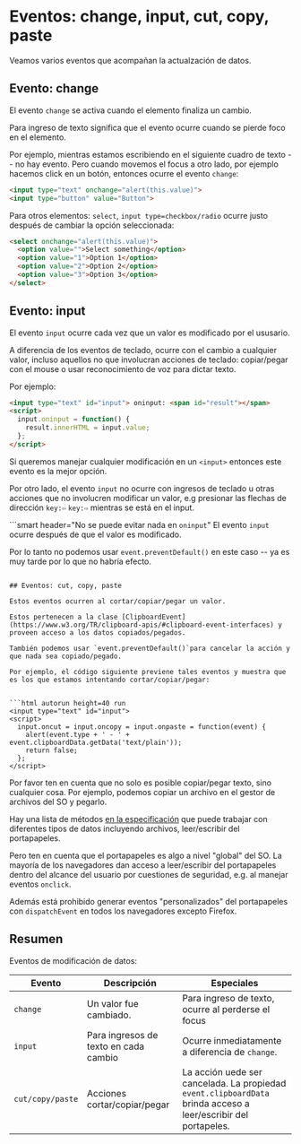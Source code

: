 # Eventos: change, input, cut, copy, paste

Veamos varios eventos que acompañan la actualzación de datos.

## Evento: change

El evento `change` se activa cuando el elemento finaliza un cambio.

Para ingreso de texto significa que el evento ocurre cuando se pierde foco en el elemento.

Por ejemplo, mientras estamos escribiendo en el siguiente cuadro de texto -- no hay evento. Pero cuando movemos el focus a otro lado, por ejemplo hacemos click en un botón, entonces ocurre el evento `change`:

```html autorun height=40 run
<input type="text" onchange="alert(this.value)">
<input type="button" value="Button">
```

Para otros elementos: `select`, `input type=checkbox/radio` ocurre justo después de cambiar la opción seleccionada:

```html autorun height=40 run
<select onchange="alert(this.value)">
  <option value="">Select something</option>
  <option value="1">Option 1</option>
  <option value="2">Option 2</option>
  <option value="3">Option 3</option>
</select>
```


## Evento: input

El evento `input` ocurre cada vez que un valor es modificado por el ususario.

A diferencia de los eventos de teclado, ocurre con el cambio a cualquier valor, incluso aquellos no que involucran acciones de teclado: copiar/pegar con el mouse o usar reconocimiento de voz para dictar texto.

Por ejemplo:

```html autorun height=40 run
<input type="text" id="input"> oninput: <span id="result"></span>
<script>
  input.oninput = function() {
    result.innerHTML = input.value;
  };
</script>
```

Si queremos manejar cualquier modificación en un `<input>` entonces este evento es la mejor opción.

Por otro lado, el evento `input` no ocurre con ingresos de teclado u otras acciones que no involucren modificar un valor, e.g presionar las flechas de dirección `key:⇦` `key:⇨` mientras se está en el input.

```smart header="No se puede evitar nada en `oninput`"
El evento `input` ocurre después de que el valor es modificado.

Por lo tanto no podemos usar `event.preventDefault()` en este caso -- ya es muy tarde por lo que no habría efecto.
```

## Eventos: cut, copy, paste

Estos eventos ocurren al cortar/copiar/pegar un valor.

Estos pertenecen a la clase [ClipboardEvent](https://www.w3.org/TR/clipboard-apis/#clipboard-event-interfaces) y proveen acceso a los datos copiados/pegados.

También podemos usar `event.preventDefault()`para cancelar la acción y que nada sea copiado/pegado.

Por ejemplo, el código siguiente previene tales eventos y muestra que es los que estamos intentando cortar/copiar/pegar:


```html autorun height=40 run
<input type="text" id="input">
<script>
  input.oncut = input.oncopy = input.onpaste = function(event) {
    alert(event.type + ' - ' + event.clipboardData.getData('text/plain'));
    return false;
  };
</script>
```

Por favor ten en cuenta que no solo es posible copiar/pegar texto, sino cualquier cosa. Por ejemplo, podemos copiar un archivo en el gestor de archivos del SO y pegarlo.

Hay una lista de métodos [en la especificación](https://www.w3.org/TR/clipboard-apis/#dfn-datatransfer) que puede trabajar con diferentes tipos de datos incluyendo archivos, leer/escribir del portapapeles.

Pero ten en cuenta que el portapapeles es algo a nivel "global" del SO. La mayoría de los navegadores dan acceso a leer/escribir del portapapeles dentro del alcance del usuario por cuestiones de seguridad, e.g. al manejar eventos `onclick`.

Además está prohibido generar eventos "personalizados" del portapapeles con `dispatchEvent` en todos los navegadores excepto Firefox.

## Resumen

Eventos de modificación de datos:

| Evento | Descripción | Especiales |
|---------|----------|-------------|
| `change`| Un valor fue cambiado. | Para ingreso de texto, ocurre al perderse el focus |
| `input` | Para ingresos de texto en cada cambio | Ocurre inmediatamente a diferencia de `change`. |
| `cut/copy/paste` | Acciones cortar/copiar/pegar | La acción uede ser cancelada. La propiedad `event.clipboardData` brinda acceso a leer/escribir del portapeles. |
